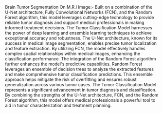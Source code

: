 Brain Tumor Segmentation On M.R.I Image:-
Built on a combination of the U-Net architecture, Fully Convolutional Networks (FCN), and the Random Forest algorithm, this model leverages cutting-edge technology to provide reliable tumor diagnosis and support medical professionals in making informed treatment decisions.
The Tumor Classification Model harnesses the power of deep learning and ensemble learning techniques to achieve exceptional accuracy and robustness. The U-Net architecture, known for its success in medical image segmentation, enables precise tumor localization and feature extraction. By utilizing FCN, the model effectively handles complex spatial relationships within medical images, enhancing the classification performance.
The integration of the Random Forest algorithm further enhances the model's predictive capabilities. Random Forest leverages an ensemble of decision trees to analyze the extracted features and make comprehensive tumor classification predictions. This ensemble approach helps mitigate the risk of overfitting and ensures robust generalization across various tumor cases.
The Tumor Classification Model represents a significant advancement in tumor diagnosis and classification. By combining the strengths of the U-Net architecture, FCN, and the Random Forest algorithm, this model offers medical professionals a powerful tool to aid in tumor characterization and treatment planning.
